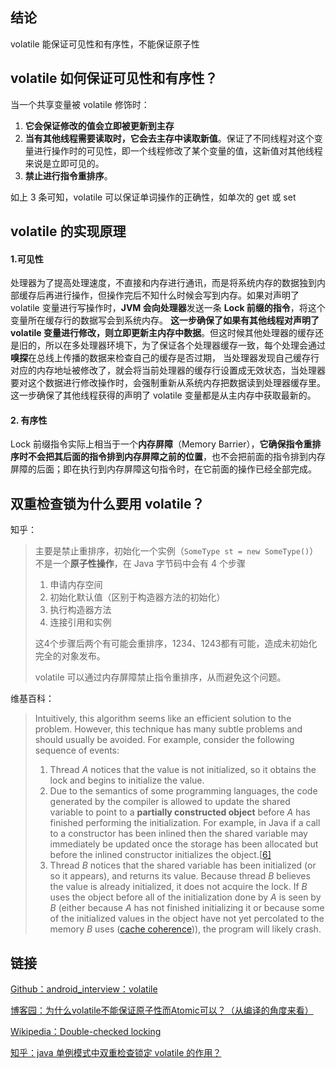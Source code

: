 ## 结论
volatile 能保证可见性和有序性，不能保证原子性

## volatile 如何保证可见性和有序性？

当一个共享变量被 volatile 修饰时：
1. **它会保证修改的值会立即被更新到主存**
2. **当有其他线程需要读取时，它会去主存中读取新值**。保证了不同线程对这个变量进行操作时的可见性，即一个线程修改了某个变量的值，这新值对其他线程来说是立即可见的。
3. **禁止进行指令重排序**。

如上 3 条可知，volatile 可以保证单词操作的正确性，如单次的 get 或 set


## volatile 的实现原理
#### 1.可见性
处理器为了提高处理速度，不直接和内存进行通讯，而是将系统内存的数据独到内部缓存后再进行操作，但操作完后不知什么时候会写到内存。如果对声明了 volatile 变量进行写操作时，**JVM **会向**处理器**发送一条 **Lock 前缀的指令**，将这个变量所在缓存行的数据写会到系统内存。 **这一步确保了如果有其他线程对声明了 volatile 变量进行修改，则立即更新主内存中数据**。但这时候其他处理器的缓存还是旧的，所以在多处理器环境下，为了保证各个处理器缓存一致，每个处理会通过**嗅探**在总线上传播的数据来检查自己的缓存是否过期， 当处理器发现自己缓存行对应的内存地址被修改了，就会将当前处理器的缓存行设置成无效状态，当处理器要对这个数据进行修改操作时，会强制重新从系统内存把数据读到处理器缓存里。 这一步确保了其他线程获得的声明了 volatile 变量都是从主内存中获取最新的。
#### 2. 有序性
Lock 前缀指令实际上相当于一个**内存屏障**（Memory Barrier），**它确保指令重排序时不会把其后面的指令排到内存屏障之前的位置**，也不会把前面的指令排到内存屏障的后面；即在执行到内存屏障这句指令时，在它前面的操作已经全部完成。

## 双重检查锁为什么要用 volatile？

知乎：

> 主要是禁止重排序，初始化一个实例（`SomeType st = new SomeType()`）不是一个**原子性操作**，在 Java 字节码中会有 4 个步骤
>
> 1. 申请内存空间
> 2. 初始化默认值（区别于构造器方法的初始化）
> 3. 执行构造器方法
> 4. 连接引用和实例
>
> 这4个步骤后两个有可能会重排序，1234、1243都有可能，造成未初始化完全的对象发布。
>
> volatile 可以通过内存屏障禁止指令重排序，从而避免这个问题。

维基百科：

> Intuitively, this algorithm seems like an efficient solution to the problem. However, this technique has many subtle problems and should usually be avoided. For example, consider the following sequence of events:
>
> 1. Thread *A* notices that the value is not initialized, so it obtains the lock and begins to initialize the value.
> 2. Due to the semantics of some programming languages, the code generated by the compiler is allowed to update the shared variable to point to a **partially constructed object** before *A* has finished performing the initialization. For example, in Java if a call to a constructor has been inlined then the shared variable may immediately be updated once the storage has been allocated but before the inlined constructor initializes the object.[[6\]](https://en.wikipedia.org/wiki/Double-checked_locking#cite_note-IBM-6)
> 3. Thread *B* notices that the shared variable has been initialized (or so it appears), and returns its value. Because thread *B* believes the value is already initialized, it does not acquire the lock. If *B* uses the object before all of the initialization done by *A* is seen by *B* (either because *A* has not finished initializing it or because some of the initialized values in the object have not yet percolated to the memory *B* uses ([cache coherence](https://en.wikipedia.org/wiki/Cache_coherence))), the program will likely crash.

## 链接

[Github：android_interview：volatile](https://github.com/LRH1993/android_interview/blob/master/java/concurrence/volatile.md)

[博客园：为什么volatile不能保证原子性而Atomic可以？（从编译的角度来看）](https://www.cnblogs.com/mainz/p/3556430.html)

[Wikipedia：Double-checked locking](https://en.wikipedia.org/wiki/Double-checked_locking#Usage_in_Java)

[知乎：java 单例模式中双重检查锁定 volatile 的作用？](https://www.zhihu.com/question/56606703)

